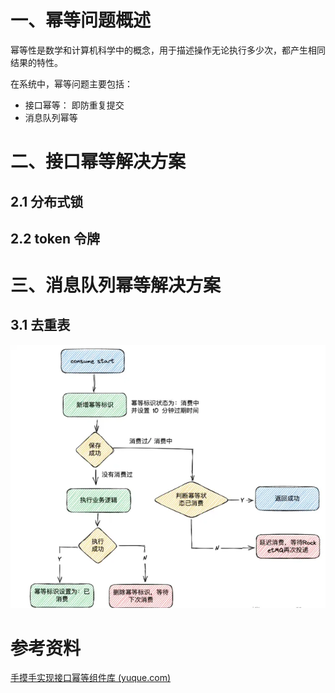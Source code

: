 # 一、幂等问题概述

幂等性是数学和计算机科学中的概念，用于描述操作无论执行多少次，都产生相同结果的特性。



在系统中，幂等问题主要包括：

- 接口幂等： 即防重复提交
- 消息队列幂等







# 二、接口幂等解决方案

## 2.1 分布式锁





## 2.2 token 令牌







# 三、消息队列幂等解决方案

## 3.1 去重表

![image-20240408205519594](images/image-20240408205519594.png)





# 参考资料

[手摸手实现接口幂等组件库 (yuque.com)](https://www.yuque.com/magestack/12306/xoea6i2yluci1w0q)